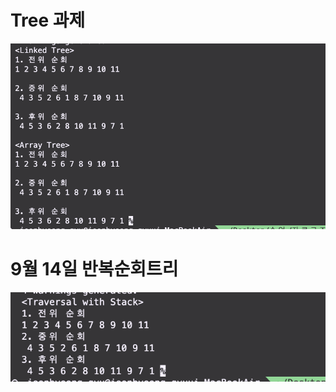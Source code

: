 <h1>Tree 과제</h1>
<img src="./img/treeimg.png" />

# 9월 14일 반복순회트리

<img src="./img/Traversal.png" />
